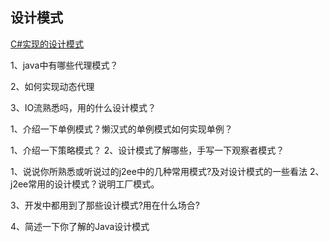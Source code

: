 
## 设计模式

[C#实现的设计模式](https://peefy.github.io/blog/2018/04/13/CSharp-DesignPatterns/)

1、java中有哪些代理模式？

2、如何实现动态代理

3、IO流熟悉吗，用的什么设计模式？

1、介绍一下单例模式？懒汉式的单例模式如何实现单例？

1、介绍一下策略模式？
2、设计模式了解哪些，手写一下观察者模式？

1、说说你所熟悉或听说过的j2ee中的几种常用模式?及对设计模式的一些看法
2、j2ee常用的设计模式？说明工厂模式。

3、开发中都用到了那些设计模式?用在什么场合?

4、简述一下你了解的Java设计模式
